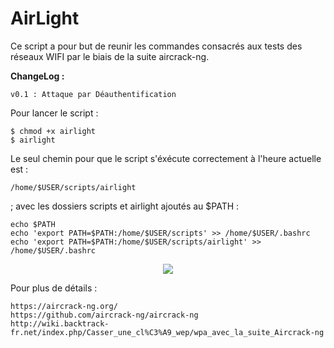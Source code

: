 # AirLight

Ce script a pour but de reunir les commandes consacrés aux tests des réseaux WIFI par le biais de la suite aircrack-ng. 

<b> ChangeLog : </b>

    v0.1 : Attaque par Déauthentification 

Pour lancer le script :

    $ chmod +x airlight
    $ airlight

Le seul chemin pour que le script s'éxécute correctement à l'heure actuelle est : 

    /home/$USER/scripts/airlight 
    
; avec les dossiers scripts et airlight ajoutés au $PATH :
    
    echo $PATH
    echo 'export PATH=$PATH:/home/$USER/scripts' >> /home/$USER/.bashrc
    echo 'export PATH=$PATH:/home/$USER/scripts/airlight' >> /home/$USER/.bashrc

<p align="center">
  <img src="https://image.noelshack.com/fichiers/2018/25/1/1529323468-capture-du-2018-06-18-14-03-44.png">
</p>

Pour plus de détails :

    https://aircrack-ng.org/
    https://github.com/aircrack-ng/aircrack-ng
    http://wiki.backtrack-fr.net/index.php/Casser_une_cl%C3%A9_wep/wpa_avec_la_suite_Aircrack-ng
